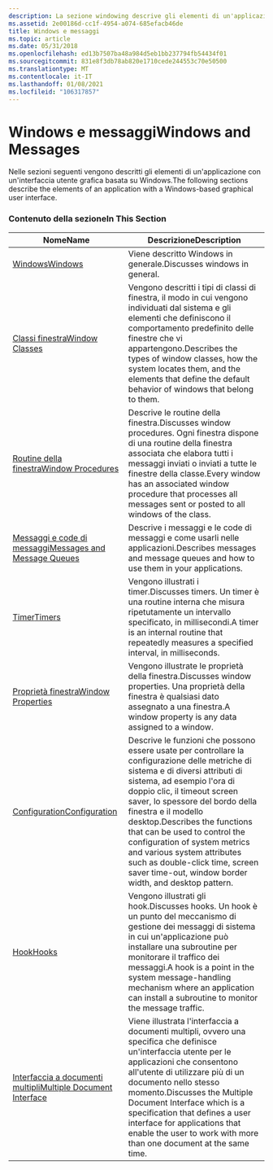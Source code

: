 ```yaml
---
description: La sezione windowing descrive gli elementi di un'applicazione con un'interfaccia utente grafica basata su Windows.
ms.assetid: 2e00186d-cc1f-4954-a074-685efacb46de
title: Windows e messaggi
ms.topic: article
ms.date: 05/31/2018
ms.openlocfilehash: ed13b7507ba48a984d5eb1bb237794fb54434f01
ms.sourcegitcommit: 831e8f3db78ab820e1710cede244553c70e50500
ms.translationtype: MT
ms.contentlocale: it-IT
ms.lasthandoff: 01/08/2021
ms.locfileid: "106317857"
---
```

# <a name="windows-and-messages"></a><span data-ttu-id="449e6-103">Windows e messaggi</span><span class="sxs-lookup"><span data-stu-id="449e6-103">Windows and Messages</span></span>

<span data-ttu-id="449e6-104">Nelle sezioni seguenti vengono descritti gli elementi di un'applicazione con un'interfaccia utente grafica basata su Windows.</span><span class="sxs-lookup"><span data-stu-id="449e6-104">The following sections describe the elements of an application with a Windows-based graphical user interface.</span></span>

### <a name="in-this-section"></a><span data-ttu-id="449e6-105">Contenuto della sezione</span><span class="sxs-lookup"><span data-stu-id="449e6-105">In This Section</span></span>



| <span data-ttu-id="449e6-106">Nome</span><span class="sxs-lookup"><span data-stu-id="449e6-106">Name</span></span>                                                           | <span data-ttu-id="449e6-107">Descrizione</span><span class="sxs-lookup"><span data-stu-id="449e6-107">Description</span></span>                                                                                                                                                                                                                  |
|----------------------------------------------------------------|------------------------------------------------------------------------------------------------------------------------------------------------------------------------------------------------------------------------------|
| [<span data-ttu-id="449e6-108">Windows</span><span class="sxs-lookup"><span data-stu-id="449e6-108">Windows</span></span>](windows.md)                                         | <span data-ttu-id="449e6-109">Viene descritto Windows in generale.</span><span class="sxs-lookup"><span data-stu-id="449e6-109">Discusses windows in general.</span></span><br/>                                                                                                                                                                                     |
| [<span data-ttu-id="449e6-110">Classi finestra</span><span class="sxs-lookup"><span data-stu-id="449e6-110">Window Classes</span></span>](window-classes.md)                           | <span data-ttu-id="449e6-111">Vengono descritti i tipi di classi di finestra, il modo in cui vengono individuati dal sistema e gli elementi che definiscono il comportamento predefinito delle finestre che vi appartengono.</span><span class="sxs-lookup"><span data-stu-id="449e6-111">Describes the types of window classes, how the system locates them, and the elements that define the default behavior of windows that belong to them.</span></span><br/>                                                             |
| [<span data-ttu-id="449e6-112">Routine della finestra</span><span class="sxs-lookup"><span data-stu-id="449e6-112">Window Procedures</span></span>](window-procedures.md)                     | <span data-ttu-id="449e6-113">Descrive le routine della finestra.</span><span class="sxs-lookup"><span data-stu-id="449e6-113">Discusses window procedures.</span></span> <span data-ttu-id="449e6-114">Ogni finestra dispone di una routine della finestra associata che elabora tutti i messaggi inviati o inviati a tutte le finestre della classe.</span><span class="sxs-lookup"><span data-stu-id="449e6-114">Every window has an associated window procedure that processes all messages sent or posted to all windows of the class.</span></span><br/>                                                              |
| [<span data-ttu-id="449e6-115">Messaggi e code di messaggi</span><span class="sxs-lookup"><span data-stu-id="449e6-115">Messages and Message Queues</span></span>](messages-and-message-queues.md) | <span data-ttu-id="449e6-116">Descrive i messaggi e le code di messaggi e come usarli nelle applicazioni.</span><span class="sxs-lookup"><span data-stu-id="449e6-116">Describes messages and message queues and how to use them in your applications.</span></span><br/>                                                                                                                                   |
| [<span data-ttu-id="449e6-117">Timer</span><span class="sxs-lookup"><span data-stu-id="449e6-117">Timers</span></span>](timers.md)                                           | <span data-ttu-id="449e6-118">Vengono illustrati i timer.</span><span class="sxs-lookup"><span data-stu-id="449e6-118">Discusses timers.</span></span> <span data-ttu-id="449e6-119">Un timer è una routine interna che misura ripetutamente un intervallo specificato, in millisecondi.</span><span class="sxs-lookup"><span data-stu-id="449e6-119">A timer is an internal routine that repeatedly measures a specified interval, in milliseconds.</span></span><br/>                                                                                                  |
| [<span data-ttu-id="449e6-120">Proprietà finestra</span><span class="sxs-lookup"><span data-stu-id="449e6-120">Window Properties</span></span>](window-properties.md)                     | <span data-ttu-id="449e6-121">Vengono illustrate le proprietà della finestra.</span><span class="sxs-lookup"><span data-stu-id="449e6-121">Discusses window properties.</span></span> <span data-ttu-id="449e6-122">Una proprietà della finestra è qualsiasi dato assegnato a una finestra.</span><span class="sxs-lookup"><span data-stu-id="449e6-122">A window property is any data assigned to a window.</span></span><br/>                                                                                                                                  |
| [<span data-ttu-id="449e6-123">Configuration</span><span class="sxs-lookup"><span data-stu-id="449e6-123">Configuration</span></span>](configuration.md)                             | <span data-ttu-id="449e6-124">Descrive le funzioni che possono essere usate per controllare la configurazione delle metriche di sistema e di diversi attributi di sistema, ad esempio l'ora di doppio clic, il timeout screen saver, lo spessore del bordo della finestra e il modello desktop.</span><span class="sxs-lookup"><span data-stu-id="449e6-124">Describes the functions that can be used to control the configuration of system metrics and various system attributes such as double-click time, screen saver time-out, window border width, and desktop pattern.</span></span><br/> |
| [<span data-ttu-id="449e6-125">Hook</span><span class="sxs-lookup"><span data-stu-id="449e6-125">Hooks</span></span>](hooks.md)                                             | <span data-ttu-id="449e6-126">Vengono illustrati gli hook.</span><span class="sxs-lookup"><span data-stu-id="449e6-126">Discusses hooks.</span></span> <span data-ttu-id="449e6-127">Un hook è un punto del meccanismo di gestione dei messaggi di sistema in cui un'applicazione può installare una subroutine per monitorare il traffico dei messaggi.</span><span class="sxs-lookup"><span data-stu-id="449e6-127">A hook is a point in the system message-handling mechanism where an application can install a subroutine to monitor the message traffic.</span></span><br/>                                                         |
| [<span data-ttu-id="449e6-128">Interfaccia a documenti multipli</span><span class="sxs-lookup"><span data-stu-id="449e6-128">Multiple Document Interface</span></span>](multiple-document-interface.md) | <span data-ttu-id="449e6-129">Viene illustrata l'interfaccia a documenti multipli, ovvero una specifica che definisce un'interfaccia utente per le applicazioni che consentono all'utente di utilizzare più di un documento nello stesso momento.</span><span class="sxs-lookup"><span data-stu-id="449e6-129">Discusses the Multiple Document Interface which is a specification that defines a user interface for applications that enable the user to work with more than one document at the same time.</span></span><br/>                      |



 

 

 




